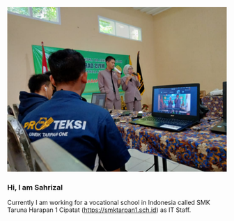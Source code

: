 ![Sahrizal's profile picture](profile_pict.jpg)

### Hi, I am Sahrizal
Currently I am working for a vocational school in Indonesia called SMK Taruna Harapan 1 Cipatat (https://smktarpan1.sch.id) as IT Staff.
